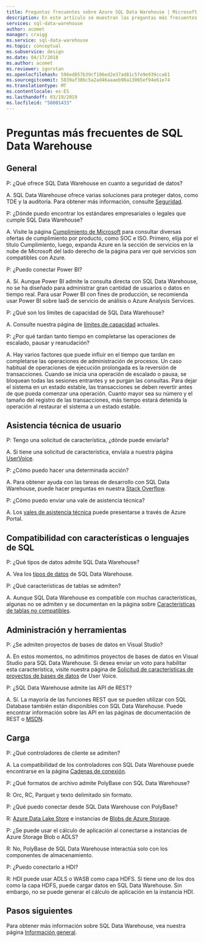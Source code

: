 ```yaml
---
title: Preguntas frecuentes sobre Azure SQL Data Warehouse | Microsoft Docs
description: En este artículo se muestran las preguntas más frecuentes sobre Azure SQL Data Warehouse para clientes y desarrolladores
services: sql-data-warehouse
author: acomet
manager: craigg
ms.service: sql-data-warehouse
ms.topic: conceptual
ms.subservice: design
ms.date: 04/17/2018
ms.author: acomet
ms.reviewer: igorstan
ms.openlocfilehash: 596ed857b39cf106ed2e37ad81c5fe9e939cca61
ms.sourcegitcommit: 5839af386c5a2ad46aaaeb90a13065ef94e61e74
ms.translationtype: MT
ms.contentlocale: es-ES
ms.lasthandoff: 03/19/2019
ms.locfileid: "58001433"
---
```

# <a name="sql-data-warehouse-frequently-asked-questions"></a>Preguntas más frecuentes de SQL Data Warehouse

## <a name="general"></a>General

P: ¿Qué ofrece SQL Data Warehouse en cuanto a seguridad de datos?

A. SQL Data Warehouse ofrece varias soluciones para proteger datos, como TDE y la auditoría. Para obtener más información, consulte [Seguridad].

P: ¿Dónde puedo encontrar los estándares empresariales o legales que cumple SQL Data Warehouse?

A. Visite la página [Cumplimiento de Microsoft] para consultar diversas ofertas de cumplimiento por producto, como SOC e ISO. Primero, elija por el título Cumplimiento, luego, expanda Azure en la sección de servicios en la nube de Microsoft del lado derecho de la página para ver qué servicios son compatibles con Azure.

P: ¿Puedo conectar Power BI?

A. Sí. Aunque Power BI admite la consulta directa con SQL Data Warehouse, no se ha diseñado para administrar gran cantidad de usuarios o datos en tiempo real. Para usar Power BI con fines de producción, se recomienda usar Power BI sobre IaaS de servicio de análisis o Azure Analysis Services. 

P: ¿Qué son los límites de capacidad de SQL Data Warehouse?

A. Consulte nuestra página de [límites de capacidad] actuales. 

P: ¿Por qué tardan tanto tiempo en completarse las operaciones de escalado, pausar y reanudación?

A. Hay varios factores que puede influir en el tiempo que tardan en completarse las operaciones de administración de procesos. Un caso habitual de operaciones de ejecución prolongada es la reversión de transacciones. Cuando se inicia una operación de escalado o pausa, se bloquean todas las sesiones entrantes y se purgan las consultas. Para dejar el sistema en un estado estable, las transacciones se deben revertir antes de que pueda comenzar una operación. Cuanto mayor sea su número y el tamaño del registro de las transacciones, más tiempo estará detenida la operación al restaurar el sistema a un estado estable.

## <a name="user-support"></a>Asistencia técnica de usuario

P: Tengo una solicitud de característica, ¿dónde puede enviarla?

A. Si tiene una solicitud de característica, envíala a nuestra página [UserVoice].

P: ¿Cómo puedo hacer una determinada acción?

A. Para obtener ayuda con las tareas de desarrollo con SQL Data Warehouse, puede hacer preguntas en nuestra [Stack Overflow]. 

P: ¿Cómo puedo enviar una vale de asistencia técnica?

A. Los [vales de asistencia técnica] puede presentarse a través de Azure Portal.

## <a name="sql-languagefeature-support"></a>Compatibilidad con características o lenguajes de SQL 

P: ¿Qué tipos de datos admite SQL Data Warehouse?

A. Vea los [tipos de datos] de SQL Data Warehouse.

P: ¿Qué características de tablas se admiten?

A. Aunque SQL Data Warehouse es compatible con muchas características, algunas no se admiten y se documentan en la página sobre [Características de tablas no compatibles].

## <a name="tooling-and-administration"></a>Administración y herramientas

P: ¿Se admiten proyectos de bases de datos en Visual Studio?

A. En estos momentos, no admitimos proyectos de bases de datos en Visual Studio para SQL Data Warehouse. Si desea enviar un voto para habilitar esta característica, visite nuestra página de [Solicitud de características de proyectos de bases de datos] de User Voice.

P: ¿SQL Data Warehouse admite las API de REST?

A. Sí. La mayoría de las funciones REST que se pueden utilizar con SQL Database también están disponibles con SQL Data Warehouse. Puede encontrar información sobre las API en las páginas de documentación de REST o [MSDN].


## <a name="loading"></a>Carga

P: ¿Qué controladores de cliente se admiten?

A. La compatibilidad de los controladores con SQL Data Warehouse puede encontrarse en la página [Cadenas de conexión].

P: ¿Qué formatos de archivo admite PolyBase con SQL Data Warehouse?

R: Orc, RC, Parquet y texto delimitado sin formato.

P: ¿Qué puedo conectar desde SQL Data Warehouse con PolyBase? 

R: [Azure Data Lake Store] e instancias de [Blobs de Azure Storage].

P: ¿Se puede usar el cálculo de aplicación al conectarse a instancias de Azure Storage Blob o ADLS? 

R: No, PolyBase de SQL Data Warehouse interactúa solo con los componentes de almacenamiento. 

P: ¿Puedo conectarlo a HDI?

R: HDI puede usar ADLS o WASB como capa HDFS. Si tiene uno de los dos como la capa HDFS, puede cargar datos en SQL Data Warehouse. Sin embargo, no se puede generar el cálculo de aplicación en la instancia HDI. 

## <a name="next-steps"></a>Pasos siguientes
Para obtener más información sobre SQL Data Warehouse, vea nuestra página [Información general].


<!-- Article references -->
[UserVoice]: https://feedback.azure.com/forums/307516-sql-data-warehouse
[Cadenas de conexión]: ./sql-data-warehouse-connection-strings.md
[Stack Overflow]: https://stackoverflow.com/questions/tagged/azure-sqldw
[Vales de asistencia técnica]: ./sql-data-warehouse-get-started-create-support-ticket.md
[Seguridad]: ./sql-data-warehouse-overview-manage-security.md
[Cumplimiento de Microsoft]: https://www.microsoft.com/en-us/trustcenter/compliance/complianceofferings
[Límites de capacidad]: ./sql-data-warehouse-service-capacity-limits.md
[tipos de datos]: ./sql-data-warehouse-tables-data-types.md
[Características de tablas no compatibles]: ./sql-data-warehouse-tables-overview.md#unsupported-table-features
[Azure Data Lake Store]: ./sql-data-warehouse-load-from-azure-data-lake-store.md
[Blobs de Azure Storage]: ./sql-data-warehouse-load-from-azure-blob-storage-with-polybase.md
[Solicitud de características de proyectos de bases de datos]: https://feedback.azure.com/forums/307516-sql-data-warehouse/suggestions/13313247-database-project-from-visual-studio-to-support-azu
[MSDN]: https://msdn.microsoft.com/library/azure/mt163685.aspx
[Información general]: ./sql-data-warehouse-overview-faq.md

